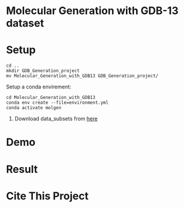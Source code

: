 # Molecular Generation with GDB-13 dataset

# Setup
```
cd ..
mkdir GDB_Generation_project
mv Molecular_Generation_with_GDB13 GDB_Generation_project/
```

Setup a conda envirement:
```
cd Molecular_Generation_with_GDB13
conda env create --file=environment.yml
conda activate molgen
```


1. Download data_subsets from [here](https://disk.yandex.ru/d/Qmqhz2nXeYCR3Q) 


# Demo

# Result

# Cite This Project